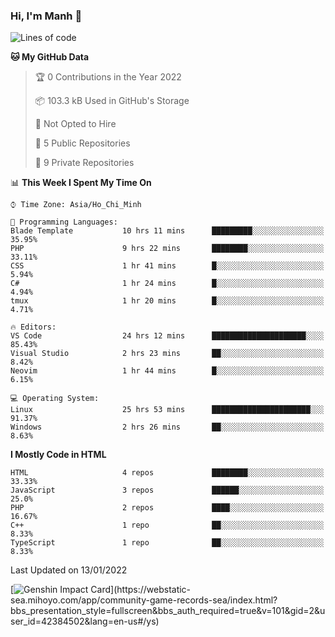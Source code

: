 ### Hi, I'm Manh 👋

<!--START_SECTION:waka-->
![Lines of code](https://img.shields.io/badge/From%20Hello%20World%20I%27ve%20Written-2%20Million%20lines%20of%20code-blue)

**🐱 My GitHub Data** 

> 🏆 0 Contributions in the Year 2022
 > 
> 📦 103.3 kB Used in GitHub's Storage 
 > 
> 🚫 Not Opted to Hire
 > 
> 📜 5 Public Repositories 
 > 
> 🔑 9 Private Repositories  
 > 
📊 **This Week I Spent My Time On** 

```text
⌚︎ Time Zone: Asia/Ho_Chi_Minh

💬 Programming Languages: 
Blade Template           10 hrs 11 mins      █████████░░░░░░░░░░░░░░░░   35.95% 
PHP                      9 hrs 22 mins       ████████░░░░░░░░░░░░░░░░░   33.11% 
CSS                      1 hr 41 mins        █░░░░░░░░░░░░░░░░░░░░░░░░   5.94% 
C#                       1 hr 24 mins        █░░░░░░░░░░░░░░░░░░░░░░░░   4.94% 
tmux                     1 hr 20 mins        █░░░░░░░░░░░░░░░░░░░░░░░░   4.71%

🔥 Editors: 
VS Code                  24 hrs 12 mins      █████████████████████░░░░   85.43% 
Visual Studio            2 hrs 23 mins       ██░░░░░░░░░░░░░░░░░░░░░░░   8.42% 
Neovim                   1 hr 44 mins        █░░░░░░░░░░░░░░░░░░░░░░░░   6.15%

💻 Operating System: 
Linux                    25 hrs 53 mins      ██████████████████████░░░   91.37% 
Windows                  2 hrs 26 mins       ██░░░░░░░░░░░░░░░░░░░░░░░   8.63%

```

**I Mostly Code in HTML** 

```text
HTML                     4 repos             ████████░░░░░░░░░░░░░░░░░   33.33% 
JavaScript               3 repos             ██████░░░░░░░░░░░░░░░░░░░   25.0% 
PHP                      2 repos             ████░░░░░░░░░░░░░░░░░░░░░   16.67% 
C++                      1 repo              ██░░░░░░░░░░░░░░░░░░░░░░░   8.33% 
TypeScript               1 repo              ██░░░░░░░░░░░░░░░░░░░░░░░   8.33%

```



 Last Updated on 13/01/2022
<!--END_SECTION:waka-->

[![Genshin Impact Card](https://api.mn07.xyz/genshin/card/42384502?)](https://webstatic-sea.mihoyo.com/app/community-game-records-sea/index.html?bbs_presentation_style=fullscreen&bbs_auth_required=true&v=101&gid=2&user_id=42384502&lang=en-us#/ys)
